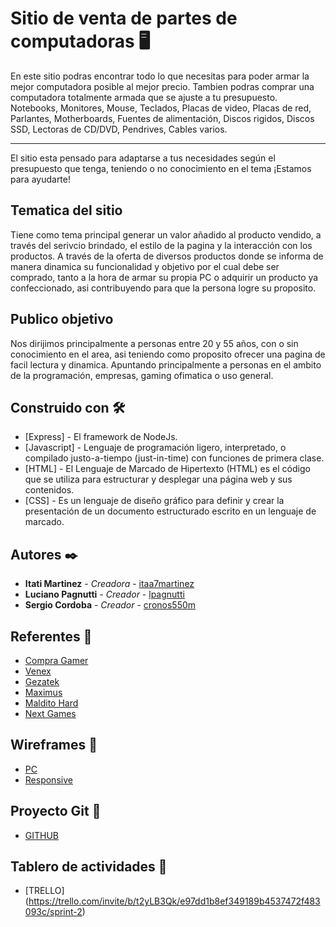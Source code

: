 # Sitio de venta de partes de computadoras 🖥️

En este sitio podras encontrar todo lo que necesitas para poder armar la mejor computadora posible al mejor precio.
Tambien podras comprar una computadora totalmente armada que se ajuste a tu presupuesto.
Notebooks, Monitores, Mouse, Teclados, Placas de video, Placas de red, Parlantes, Motherboards, Fuentes de alimentación, Discos rigidos, Discos SSD, Lectoras de CD/DVD, Pendrives, Cables varios.

______________________________________________

El sitio esta pensado para adaptarse a tus necesidades según el presupuesto que tenga, teniendo o no conocimiento en el tema ¡Estamos para ayudarte!
  
## Tematica del sitio
Tiene como tema principal generar un valor añadido al producto vendido, a través del serivcio brindado, el estilo de la pagina  y la interacción con los productos.
A través de la oferta de diversos productos donde se informa de manera dinamica su funcionalidad y objetivo por el cual debe ser comprado, tanto a la hora de armar su propia PC o adquirir un producto ya confeccionado, asi contribuyendo para que la persona logre su proposito.

## Publico objetivo 

Nos dirijimos principalmente a personas entre 20 y 55 años, con o sin conocimiento en el area, asi teniendo como  proposito ofrecer una pagina de facil lectura y dinamica.
Apuntando principalmente a personas en el ambito de la programación, empresas, gaming ofimatica o uso general.


## Construido con 🛠️

* [Express] - El framework de NodeJs.
* [Javascript] - Lenguaje de programación ligero, interpretado, o compilado justo-a-tiempo (just-in-time) con funciones de primera clase.
* [HTML] - El Lenguaje de Marcado de Hipertexto (HTML) es el código que se utiliza para estructurar y desplegar una página web y sus contenidos.
* [CSS] - Es un lenguaje de diseño gráfico para definir y crear la presentación de un documento estructurado escrito en un lenguaje de marcado.

## Autores ✒️

* **Itati Martinez** - *Creadora* - [itaa7martinez](https://github.com/itaa7martinez)
* **Luciano Pagnutti** - *Creador* - [lpagnutti](https://github.com/lpagnutti)
* **Sergio Cordoba** - *Creador* - [cronos550m](https://github.com/cronos550m/)

## Referentes 📄

* [Compra Gamer](https://compragamer.com/)
* [Venex](https://www.venex.com.ar/)
* [Gezatek](https://www.gezatek.com.ar/)
* [Maximus](https://www.maximus.com.ar/)
* [Maldito Hard](https://www.malditohard.com.ar/)
* [Next Games](https://nextgames.com.ar/)

## Wireframes 📄

* [PC](https://miro.com/app/board/o9J_l4Kmv40=/)
* [Responsive](https://miro.com/app/board/o9J_l4JiMzA=/)

## Proyecto Git 📄

* [GITHUB](https://github.com/cronos550m/ProyectoDH)

## Tablero de actividades 📄
* [TRELLO] (https://trello.com/invite/b/t2yLB3Qk/e97dd1b8ef349189b4537472f483093c/sprint-2)